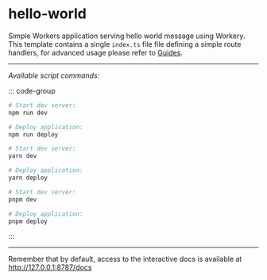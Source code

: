 
# hello-world

Simple Workers application serving hello world message using Workery. This template contains a single `index.ts` file file defining a simple route handlers, for advanced usage please refer to [Guides](/guides/first-steps).

---

*Available script commands:*

::: code-group
```sh [npm]
# Start dev server:
npm run dev

# Deploy application:
npm run deploy
```
```sh [yarn]
# Start dev server:
yarn dev

# Deploy application:
yarn deploy
```
```sh [pnpm]
# Start dev server:
pnpm dev

# Deploy application:
pnpm deploy
```
:::

---

Remember that by default, access to the interactive docs is available at http://127.0.0.1:8787/docs
